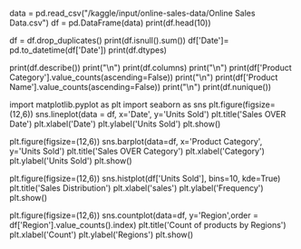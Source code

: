 data = pd.read_csv("/kaggle/input/online-sales-data/Online Sales Data.csv")
df = pd.DataFrame(data)
print(df.head(10))

df = df.drop_duplicates()
print(df.isnull().sum())
df['Date']= pd.to_datetime(df['Date'])
print(df.dtypes)


print(df.describe())
print("\n")
print(df.columns)
print("\n")
print(df['Product Category'].value_counts(ascending=False))
print("\n")
print(df['Product Name'].value_counts(ascending=False))
print("\n")
print(df.nunique())


import matplotlib.pyplot as plt
import seaborn as sns
plt.figure(figsize=(12,6))
sns.lineplot(data = df, x='Date', y='Units Sold')
plt.title('Sales OVER Date')
plt.xlabel('Date')
plt.ylabel('Units Sold')
plt.show()

plt.figure(figsize=(12,6))
sns.barplot(data=df, x='Product Category', y='Units Sold')
plt.title('Sales OVER Category')
plt.xlabel('Category')
plt.ylabel('Units Sold')
plt.show()

plt.figure(figsize=(12,6))
sns.histplot(df['Units Sold'], bins=10, kde=True)
plt.title('Sales Distribution')
plt.xlabel('sales')
plt.ylabel('Frequency')
plt.show()

plt.figure(figsize=(12,6))
sns.countplot(data=df, y='Region',order = df['Region'].value_counts().index)
plt.title('Count of products by Regions')
plt.xlabel('Count')
plt.ylabel('Regions')
plt.show()
